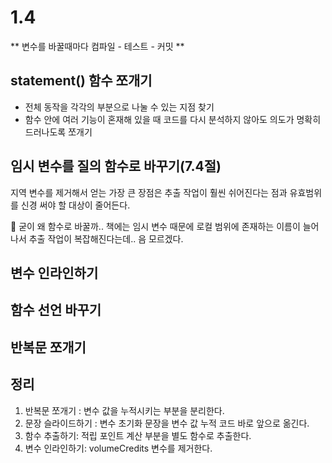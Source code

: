 # 1.4

** 변수를 바꿀때마다 컴파일 - 테스트 - 커밋 **

## statement() 함수 쪼개기

- 전체 동작을 각각의 부분으로 나눌 수 있는 지점 찾기
- 함수 안에 여러 기능이 혼재해 있을 때 코드를 다시 분석하지 않아도 의도가 명확히 드러나도록 쪼개기

## 임시 변수를 질의 함수로 바꾸기(7.4절)

지역 변수를 제거해서 얻는 가장 큰 장점은 추출 작업이 훨씬 쉬어진다는 점과 유효범위를 신경 써야 할 대상이 줄어든다.

🤔 굳이 왜 함수로 바꿀까..
책에는 임시 변수 때문에 로컬 범위에 존재하는 이름이 늘어나서 추출 작업이 복잡해진다는데.. 음 모르겠다.

## 변수 인라인하기

## 함수 선언 바꾸기

## 반복문 쪼개기

## 정리

1. 반복문 쪼개기 : 변수 값을 누적시키는 부분을 분리한다.
2. 문장 슬라이드하기 : 변수 초기화 문장을 변수 값 누적 코드 바로 앞으로 옮긴다.
3. 함수 추출하기: 적립 포인트 계산 부분을 별도 함수로 추출한다.
4. 변수 인라인하기: volumeCredits 변수를 제거한다.
